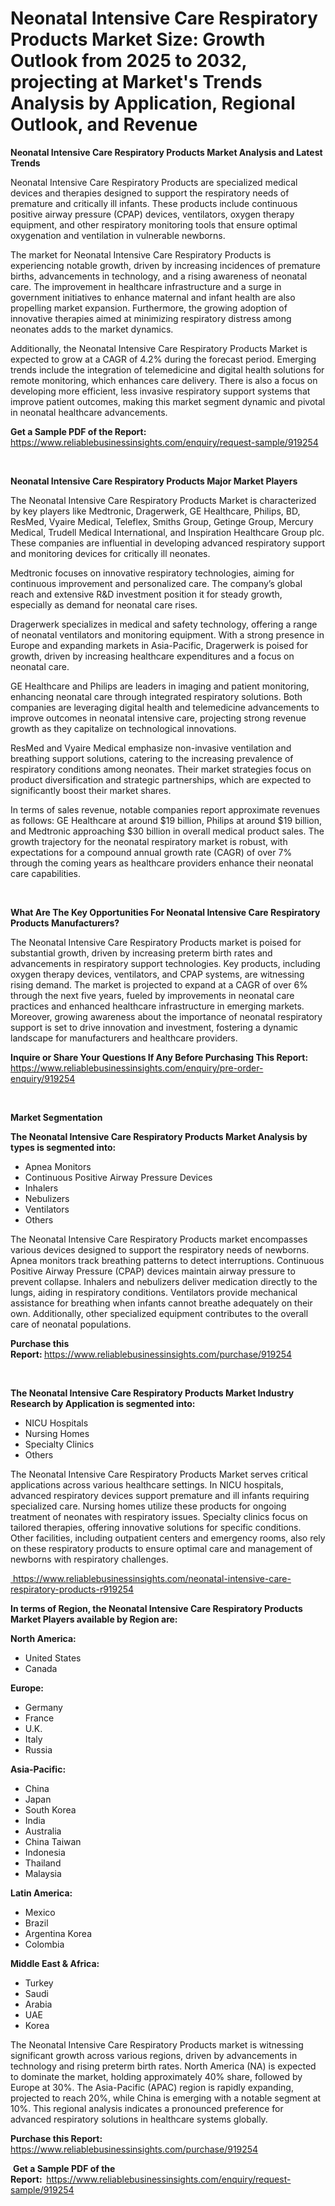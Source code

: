 <p><h1>Neonatal Intensive Care Respiratory Products Market Size: Growth Outlook from 2025 to 2032, projecting at Market's Trends Analysis by Application, Regional Outlook, and Revenue</h1></p><p><strong>Neonatal Intensive Care Respiratory Products Market Analysis and Latest Trends</strong></p>
<p><p>Neonatal Intensive Care Respiratory Products are specialized medical devices and therapies designed to support the respiratory needs of premature and critically ill infants. These products include continuous positive airway pressure (CPAP) devices, ventilators, oxygen therapy equipment, and other respiratory monitoring tools that ensure optimal oxygenation and ventilation in vulnerable newborns.</p><p>The market for Neonatal Intensive Care Respiratory Products is experiencing notable growth, driven by increasing incidences of premature births, advancements in technology, and a rising awareness of neonatal care. The improvement in healthcare infrastructure and a surge in government initiatives to enhance maternal and infant health are also propelling market expansion. Furthermore, the growing adoption of innovative therapies aimed at minimizing respiratory distress among neonates adds to the market dynamics.</p><p>Additionally, the Neonatal Intensive Care Respiratory Products Market is expected to grow at a CAGR of 4.2% during the forecast period. Emerging trends include the integration of telemedicine and digital health solutions for remote monitoring, which enhances care delivery. There is also a focus on developing more efficient, less invasive respiratory support systems that improve patient outcomes, making this market segment dynamic and pivotal in neonatal healthcare advancements.</p></p>
<p><strong>Get a Sample PDF of the Report:&nbsp;</strong> <a href="https://www.reliablebusinessinsights.com/enquiry/request-sample/919254?utm_campaign=3345&utm_medium=2&utm_source=Github&utm_content=ia&utm_term=16042025&utm_id=neonatal-intensive-care-respiratory-products">https://www.reliablebusinessinsights.com/enquiry/request-sample/919254</a></p>
<p>&nbsp;</p>
<p><strong>Neonatal Intensive Care Respiratory Products Major Market Players</strong></p>
<p><p>The Neonatal Intensive Care Respiratory Products Market is characterized by key players like Medtronic, Dragerwerk, GE Healthcare, Philips, BD, ResMed, Vyaire Medical, Teleflex, Smiths Group, Getinge Group, Mercury Medical, Trudell Medical International, and Inspiration Healthcare Group plc. These companies are influential in developing advanced respiratory support and monitoring devices for critically ill neonates. </p><p>Medtronic focuses on innovative respiratory technologies, aiming for continuous improvement and personalized care. The company’s global reach and extensive R&D investment position it for steady growth, especially as demand for neonatal care rises.</p><p>Dragerwerk specializes in medical and safety technology, offering a range of neonatal ventilators and monitoring equipment. With a strong presence in Europe and expanding markets in Asia-Pacific, Dragerwerk is poised for growth, driven by increasing healthcare expenditures and a focus on neonatal care.</p><p>GE Healthcare and Philips are leaders in imaging and patient monitoring, enhancing neonatal care through integrated respiratory solutions. Both companies are leveraging digital health and telemedicine advancements to improve outcomes in neonatal intensive care, projecting strong revenue growth as they capitalize on technological innovations.</p><p>ResMed and Vyaire Medical emphasize non-invasive ventilation and breathing support solutions, catering to the increasing prevalence of respiratory conditions among neonates. Their market strategies focus on product diversification and strategic partnerships, which are expected to significantly boost their market shares.</p><p>In terms of sales revenue, notable companies report approximate revenues as follows: GE Healthcare at around $19 billion, Philips at around $19 billion, and Medtronic approaching $30 billion in overall medical product sales. The growth trajectory for the neonatal respiratory market is robust, with expectations for a compound annual growth rate (CAGR) of over 7% through the coming years as healthcare providers enhance their neonatal care capabilities.</p></p>
<p>&nbsp;</p>
<p><strong>What Are The Key Opportunities For Neonatal Intensive Care Respiratory Products Manufacturers?</strong></p>
<p><p>The Neonatal Intensive Care Respiratory Products market is poised for substantial growth, driven by increasing preterm birth rates and advancements in respiratory support technologies. Key products, including oxygen therapy devices, ventilators, and CPAP systems, are witnessing rising demand. The market is projected to expand at a CAGR of over 6% through the next five years, fueled by improvements in neonatal care practices and enhanced healthcare infrastructure in emerging markets. Moreover, growing awareness about the importance of neonatal respiratory support is set to drive innovation and investment, fostering a dynamic landscape for manufacturers and healthcare providers.</p></p>
<p><strong>Inquire or Share Your Questions If Any Before Purchasing This Report:</strong> <a href="https://www.reliablebusinessinsights.com/enquiry/pre-order-enquiry/919254?utm_campaign=3345&utm_medium=2&utm_source=Github&utm_content=ia&utm_term=16042025&utm_id=neonatal-intensive-care-respiratory-products">https://www.reliablebusinessinsights.com/enquiry/pre-order-enquiry/919254</a></p>
<p>&nbsp;</p>
<p><strong>Market Segmentation</strong></p>
<p><strong>The Neonatal Intensive Care Respiratory Products Market Analysis by types is segmented into:</strong></p>
<p><ul><li>Apnea Monitors</li><li>Continuous Positive Airway Pressure Devices</li><li>Inhalers</li><li>Nebulizers</li><li>Ventilators</li><li>Others</li></ul></p>
<p><p>The Neonatal Intensive Care Respiratory Products market encompasses various devices designed to support the respiratory needs of newborns. Apnea monitors track breathing patterns to detect interruptions. Continuous Positive Airway Pressure (CPAP) devices maintain airway pressure to prevent collapse. Inhalers and nebulizers deliver medication directly to the lungs, aiding in respiratory conditions. Ventilators provide mechanical assistance for breathing when infants cannot breathe adequately on their own. Additionally, other specialized equipment contributes to the overall care of neonatal populations.</p></p>
<p><strong>Purchase this Report:&nbsp;</strong><a href="https://www.reliablebusinessinsights.com/purchase/919254?utm_campaign=3345&utm_medium=2&utm_source=Github&utm_content=ia&utm_term=16042025&utm_id=neonatal-intensive-care-respiratory-products">https://www.reliablebusinessinsights.com/purchase/919254</a></p>
<p>&nbsp;</p>
<p><strong>The Neonatal Intensive Care Respiratory Products Market Industry Research by Application is segmented into:</strong></p>
<p><ul><li>NICU Hospitals</li><li>Nursing Homes</li><li>Specialty Clinics</li><li>Others</li></ul></p>
<p><p>The Neonatal Intensive Care Respiratory Products Market serves critical applications across various healthcare settings. In NICU hospitals, advanced respiratory devices support premature and ill infants requiring specialized care. Nursing homes utilize these products for ongoing treatment of neonates with respiratory issues. Specialty clinics focus on tailored therapies, offering innovative solutions for specific conditions. Other facilities, including outpatient centers and emergency rooms, also rely on these respiratory products to ensure optimal care and management of newborns with respiratory challenges.</p></p>
<p><a href="https://www.reliablebusinessinsights.com/neonatal-intensive-care-respiratory-products-r919254?utm_campaign=3345&utm_medium=2&utm_source=Github&utm_content=ia&utm_term=16042025&utm_id=neonatal-intensive-care-respiratory-products">&nbsp;https://www.reliablebusinessinsights.com/neonatal-intensive-care-respiratory-products-r919254</a></p>
<p><strong>In terms of Region, the Neonatal Intensive Care Respiratory Products Market Players available by Region are:</strong></p>
<p>
    <p> <strong> North America: </strong>
        <ul>
            <li>United States</li>
            <li>Canada</li>
        </ul>
        </p> 
    <p> <strong> Europe: </strong>
        <ul>
            <li>Germany</li>
            <li>France</li>
            <li>U.K.</li>
            <li>Italy</li>
            <li>Russia</li>
        </ul>
        </p> 
    <p> <strong> Asia-Pacific: </strong>
        <ul>
            <li>China</li>
            <li>Japan</li>
            <li>South Korea</li>
            <li>India</li>
            <li>Australia</li>
            <li>China Taiwan</li>
            <li>Indonesia</li>
            <li>Thailand</li>
            <li>Malaysia</li>
        </ul>
        </p> 
    <p> <strong> Latin America: </strong>
        <ul>
            <li>Mexico</li>
            <li>Brazil</li>
            <li>Argentina Korea</li>
            <li>Colombia</li>
        </ul>
        </p> 
    <p> <strong> Middle East & Africa: </strong>
        <ul>
            <li>Turkey</li>
            <li>Saudi</li>
            <li>Arabia</li>
            <li>UAE</li>
            <li>Korea</li>
        </ul>
    </p>
    </p>
<p><p>The Neonatal Intensive Care Respiratory Products market is witnessing significant growth across various regions, driven by advancements in technology and rising preterm birth rates. North America (NA) is expected to dominate the market, holding approximately 40% share, followed by Europe at 30%. The Asia-Pacific (APAC) region is rapidly expanding, projected to reach 20%, while China is emerging with a notable segment at 10%. This regional analysis indicates a pronounced preference for advanced respiratory solutions in healthcare systems globally.</p></p>
<p><strong>Purchase this Report: </strong><a href="https://www.reliablebusinessinsights.com/purchase/919254?utm_campaign=3345&utm_medium=2&utm_source=Github&utm_content=ia&utm_term=16042025&utm_id=neonatal-intensive-care-respiratory-products">https://www.reliablebusinessinsights.com/purchase/919254</a></p>
<p>&nbsp;<strong>Get a Sample PDF of the Report:&nbsp;&nbsp;</strong><a href="https://www.reliablebusinessinsights.com/enquiry/request-sample/919254?utm_campaign=3345&utm_medium=2&utm_source=Github&utm_content=ia&utm_term=16042025&utm_id=neonatal-intensive-care-respiratory-products">https://www.reliablebusinessinsights.com/enquiry/request-sample/919254</a></p>
<p><strong></strong></p>
<p><p></p><p></p><p></p></p>